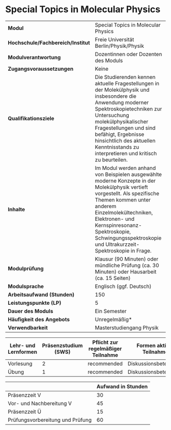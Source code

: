 # Special Topics in Molecular Physics
|                                    |   |
|------------------------------------|---|
|**Modul**                           | Special Topics in Molecular Physics |
|**Hochschule/Fachbereich/Institut** | Freie Universität Berlin/Physik/Physik |
|**Modulverantwortung**              | Dozentinnen oder Dozenten des Moduls |
|**Zugangsvoraussetzungen**          | Keine |
|**Qualifikationsziele**             | Die Studierenden kennen aktuelle Fragestellungen in der Molekülphysik und insbesondere die Anwendung moderner Spektroskopietechniken zur Untersuchung molekülphysikalischer Fragestellungen und sind befähigt, Ergebnisse hinsichtlich des aktuellen Kenntnisstands zu interpretieren und kritisch zu beurteilen. |
|**Inhalte**                         | Im Modul werden anhand von Beispielen ausgewählte moderne Konzepte in der Molekülphysik vertieft vorgestellt. Als spezifische Themen kommen unter anderem Einzelmolekültechniken, Elektronen- und Kernspinresonanz- Spektroskopie, Schwingungsspektroskopie und Ultrakurzzeit-Spektroskopie in Frage. |
|**Modulprüfung**                    | Klausur (90 Minuten) oder mündliche Prüfung (ca. 30 Minuten) oder Hausarbeit (ca. 15 Seiten) |
|**Modulsprache**                    | Englisch (ggf. Deutsch) |
|**Arbeitsaufwand (Stunden)**        | 150 |
|**Leistungspunkte (LP)**            | 5 |
|**Dauer des Moduls**                | Ein Semester |
|**Häufigkeit des Angebots**         | Unregelmäßig* |
|**Verwendbarkeit**                  | Masterstudiengang Physik |

| Lehr- und Lernformen | Präsenzstudium <br> (SWS) | Pflicht zur regelmäßiger Teilnahme | Formen aktiver Teilnahme |
| ---------------------|---------------------------|------------------------------------|------------------------- |
| Vorlesung            | 2                         | recommended                        | Diskussionsbeteiligung   |
| Übung                | 1                         | recommended                        | Diskussionsbeteiligung   |

|   | Aufwand in Stunden |
| - |--------------------|
| Präsenzzeit V                            | 30    |
| Vor- und Nachbereitung V                 | 45    |
| Präsenzzeit Ü                            | 15    |
| Prüfungsvorbereitung und Prüfung         | 60    |
